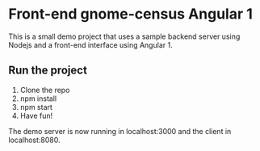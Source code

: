 
# Front-end gnome-census Angular 1

This is a small demo project that uses a sample backend server using Nodejs and
a front-end interface using Angular 1.

##  Run the project

1. Clone the repo
2. npm install
3. npm start
4. Have fun!

The demo server is now running in localhost:3000 and the client in localhost:8080.
